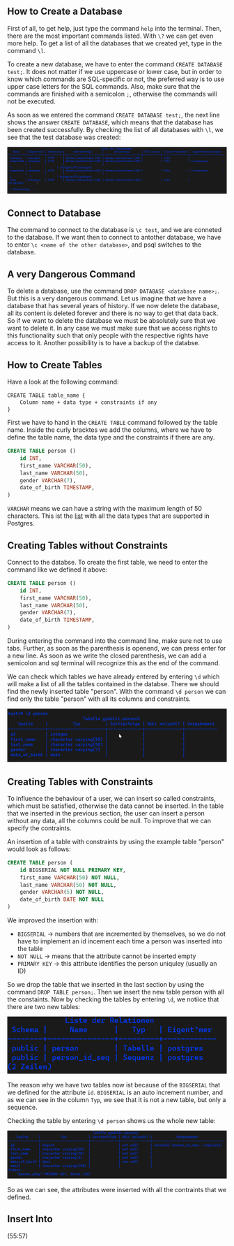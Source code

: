 
## How to Create a Database ##
First of all, to get help, just type the command `help` into the terminal. Then, there are the most important commands listed. With `\?` we can get even more help.  To get a list of all the databases that we created yet, type in the command `\l`. 

To create a new database, we have to enter the command `CREATE DATABASE test;`. It does not matter if we use uppercase or lower case, but in order to know which commands are SQL-specific or not, the preferred way is to use upper case letters for the SQL commands. Also, make sure that the commands are finished with a semicolon `;`, otherwise the commands will not be executed.

As soon as we entered the command `CREATE DATABASE test;`, the next line shows the answer `CREATE DATABASE`, which means that the database has been created successfully. By checking the list of all databases with `\l`, we see that the test database was created:

![Test Database in List](images/list_with_test_db.png)


## Connect to Database ##
The command to connect to the database is `\c test`, and we are conneted to the database. If we want then to connect to antother database, we have to enter `\c <name of the other database>`, and psql switches to the database.

## A very Dangerous Command ##
To delete a database, use the command `DROP DATABASE <database name>;`. But this is a very dangerous command. Let us imagine that we have a database that has several years of history. If we now delete the database, all its content is deleted forever and there is no way to get that data back. So if we want to delete the database we must be absolutely sure that we want to delete it. In any case we must make sure that we access rights to this functionality such that only people with the respective rights have access to it. Another possibility is to have a backup of the databse. 

## How to Create Tables ##
Have a look at the following command:

```
CREATE TABLE table_name {
	Column name + data type + constraints if any
}
```

First we have to hand in the `CREATE TABLE` command followed by the table name. Inside the curly bracktes we add the columns, where we have to define the table name, the data type and the constraints if there are any.

```sql
CREATE TABLE person ()
	id INT,
	first_name VARCHAR(50),
	last_name VARCHAR(50),
	gender VARCHAR(7),
	date_of_birth TIMESTAMP,
)
```

`VARCHAR` means we can have a string with the maximum length of 50 characters. This ist the [list](https://www.postgresql.org/docs/current/datatype.html) with all the data types that are supported in Postgres. 

## Creating Tables without Constraints ##
Connect to the databse. To create the first table, we need to enter the command like we defined it above:

```sql
CREATE TABLE person ()
	id INT,
	first_name VARCHAR(50),
	last_name VARCHAR(50),
	gender VARCHAR(7),
	date_of_birth TIMESTAMP,
)
```

During entering the command into the command line, make sure not to use tabs. Further, as soon as the parenthesis is openend, we can press enter for a new line. As soon as we write the closed parenthesis, we can add a semicolon and sql terminal will recognize this as the end of the command.

We can check which tables we have already entered by entering `\d` which will make a list of all the tables contained in the databse. There we should find the newly inserted table "person". With the command `\d person` we can find only the table "person" with all its columns and constraints.

![Table person](images/table_person.png)

## Creating Tables with Constraints ##
To influence the behaviour of a user, we can insert so called constraints, which must be satisfied, otherwise the data cannot be inserted. In the table that we inserted in the previous section, the user can insert a person without any data, all the columns could be null. To improve that we can specify the contraints.

An insertion of a table with constraints by using the example table "person" would look as follows:

```sql
CREATE TABLE person (
	id BIGSERIAL NOT NULL PRIMARY KEY,
	first_name VARCHAR(50) NOT NULL,
	last_name VARCHAR(50) NOT NULL,
	gender VARCHAR(5) NOT NULL,
	date_of_birth DATE NOT NULL
)
```

We improved the insertion with:
- `BIGSERIAL` -> numbers that are incremented by themselves, so we do not have to implement an id incement each time a person was inserted into the table
- `NOT NULL` -> means that the attribute cannot be inserted empty
- `PRIMARY KEY` -> this attribute identifies the person uniquley (usually an ID)

So we drop the table that we inserted in the last section by using the command `DROP TABLE person;`. Then we insert the new table person with all the constaints. Now by checking the tables by entering `\d`, we notiice that there are two new tables:

![Two Tables](images/two_tables.png)

The reason why we have two tables now ist because of the `BIGSERIAL` that we defined for the attribute `id`. `BIGSERIAL` is an auto increment number, and as we can see in the column `Typ`, we see that it is not a new table, but only a sequence.

Checking the table by entering `\d person` shows us the whole new table:

![Table Person with Contraints](images/table_person_with_contraints.png)


So as we can see, the attributes were inserted with all the contraints that we defined.

## Insert Into ##
(55:57)